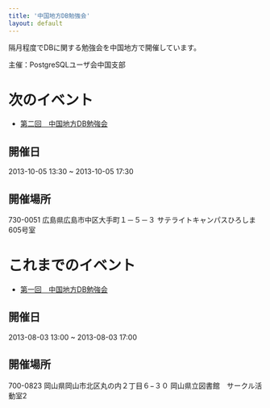 ```yaml
---
title: '中国地方DB勉強会'
layout: default
---
```


隔月程度でDBに関する勉強会を中国地方で開催しています。

主催：PostgreSQLユーザ会中国支部

# 次のイベント

* [第二回　中国地方DB勉強会](http://local.aguuu.com/events/21550)

## 開催日

2013-10-05 13:30 ~ 2013-10-05 17:30

## 開催場所

730-0051 広島県広島市中区大手町１－５－３ サテライトキャンパスひろしま　605号室


# これまでのイベント

* [第一回　中国地方DB勉強会](http://local.aguuu.com/events/20621)

## 開催日

2013-08-03 13:00 ~ 2013-08-03 17:00

## 開催場所

700-0823 岡山県岡山市北区丸の内２丁目６−３０ 岡山県立図書館　サークル活動室2
